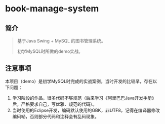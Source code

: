 # book-manage-system
## 简介

> 基于Java Swing + MySQL 的图书管理系统。
>
> 初学MySQL时所做的demo实战。

## 注意事项

本项目（demo）是初学MySQL时完成的实战案例。当时开发的比较早，存在以下问题：

1. 学习阶段的作品，很多代码不够规范（后来学习《阿里巴巴Java开发手册》后，严格要求自己，写优雅、规范的代码）。
2. 当时使用的Eclipse开发，编码默认使用的GBK，非UTF8，记得在编译器修改编码呦，否则部分代码和注释会有乱码现象。

